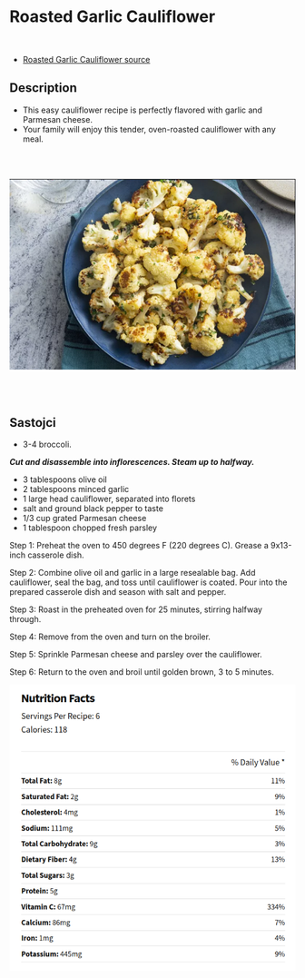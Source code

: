 
# Roasted Garlic Cauliflower

<br/>

- [Roasted Garlic Cauliflower source](https://www.allrecipes.com/recipe/54675/roasted-garlic-cauliflower/)


## Description

- This easy cauliflower recipe is perfectly flavored with garlic and Parmesan cheese. 
- Your family will enjoy this tender, oven-roasted cauliflower with any meal.

<br/><br/>

![Roasted Garlic Cauliflower recipe](..//media//Roasted_Garlic_Cauliflower.png)

<br/><br/>


## Sastojci

- 3-4 broccoli.

***Cut and disassemble into inflorescences. Steam up to halfway.*** <br/>

- 3 tablespoons olive oil
- 2 tablespoons minced garlic
- 1 large head cauliflower, separated into florets
- salt and ground black pepper to taste
- 1/3 cup grated Parmesan cheese
- 1 tablespoon chopped fresh parsley



Step 1:
Preheat the oven to 450 degrees F (220 degrees C). Grease a 9x13-inch casserole dish.

Step 2: 
Combine olive oil and garlic in a large resealable bag. Add cauliflower, seal the bag, and toss until cauliflower is coated. Pour into the prepared casserole dish and season with salt and pepper.

Step 3: 
Roast in the preheated oven for 25 minutes, stirring halfway through.

Step 4: 
Remove from the oven and turn on the broiler.

Step 5: 
Sprinkle Parmesan cheese and parsley over the cauliflower.

Step 6: 
Return to the oven and broil until golden brown, 3 to 5 minutes. 






![Roasted Garlic Cauliflower Nutrition Facts](..//media//Roasted_Garlic_Cauliflower_nutrition.png)
